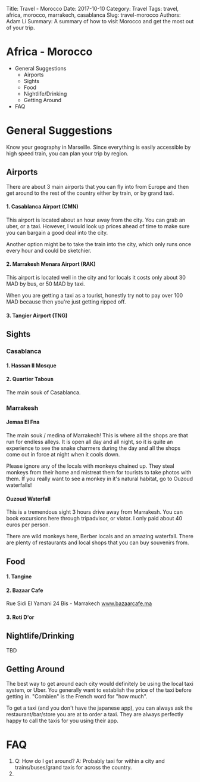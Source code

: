 Title: Travel - Morocco
Date: 2017-10-10
Category: Travel
Tags: travel, africa, morocco, marrakech, casablanca
Slug: travel-morocco
Authors: Adam Li
Summary: A summary of how to visit Morocco and get the most out of your trip.

# Africa - Morocco
<!-- MarkdownTOC -->

- General Suggestions
    - Airports
    - Sights
    - Food
    - Nightlife/Drinking
    - Getting Around
- FAQ

<!-- /MarkdownTOC -->

# General Suggestions
Know your geography in Marseille. Since everything is easily accessible by high speed train, you can plan your trip by region.

## Airports
There are about 3 main airports that you can fly into from Europe and then get around to the rest of the country either by train, or by grand taxi.
#### 1. Casablanca Airport (CMN)
This airport is located about an hour away from the city. You can grab an uber, or a taxi. However, I would look up prices ahead of time to make sure you can bargain a good deal into the city.

Another option might be to take the train into the city, which only runs once every hour and could be sketchier.

#### 2. Marrakesh Menara Airport (RAK)
This airport is located well in the city and for locals it costs only about 30 MAD by bus, or 50 MAD by taxi. 

When you are getting a taxi as a tourist, honestly try not to pay over 100 MAD because then you're just getting ripped off.

#### 3. Tangier Airport (TNG)


## Sights
### Casablanca
#### 1. Hassan II Mosque

#### 2. Quartier Tabous
The main souk of Casablanca.

### Marrakesh
#### Jemaa El Fna
The main souk / medina of Marrakech! This is where all the shops are that run for endless alleys. It is open all day and all night, so it is quite an experience to see the snake charmers during the day and all the shops come out in force at night when it cools down. 

Please ignore any of the locals with monkeys chained up. They steal monkeys from their home and mistreat them for tourists to take photos with them. If you really want to see a monkey in it's natural habitat, go to Ouzoud waterfalls!

#### Ouzoud Waterfall
This is a tremendous sight 3 hours drive away from Marrakesh. You can book excursions here through tripadvisor, or viator. I only paid about 40 euros per person.

There are wild monkeys here, Berber locals and an amazing waterfall. There are plenty of restaurants and local shops that you can buy souvenirs from.


## Food
#### 1. Tangine

#### 2. Bazaar Cafe
Rue Sidi El Yamani 24 Bis - Marrakech
www.bazaarcafe.ma

#### 3. Roti D'or


## Nightlife/Drinking
TBD

## Getting Around
The best way to get around each city would definitely be using the local taxi system, or Uber. You generally want to establish the price of the taxi before getting in. "Combien" is the French word for "how much".

To get a taxi (and you don't have the japanese app), you can always ask the restaurant/bar/store you are at to order a taxi. They are always perfectly happy to call the taxis for you using their app.

# FAQ
1. Q: How do I get around?
A: Probably taxi for within a city and trains/buses/grand taxis for across the country.
2. 
